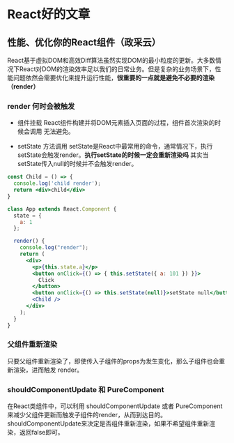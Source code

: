 # React好的文章

## 性能、优化你的React组件（政采云）

React基于虚拟DOM和高效Diff算法虽然实现DOM的最小粒度的更新。大多数情况下React对DOM的渲染效率足以我们的日常业务。但是复杂的业务场景下，性能问题依然会需要优化来提升运行性能，**很重要的一点就是避免不必要的渲染（render）**


### render 何时会被触发

* 组件挂载 
React组件构建并将DOM元素插入页面的过程，组件首次渲染的时候会调用 无法避免。

* setState 方法调用
setState是React中最常用的命令，通常情况下，执行setState会触发render。**执行setState的时候一定会重新渲染吗** 其实当setState传入null的时候并不会触发render。

```jsx
const Child = () => {
  console.log('child render');
  return <div>child</div>
}

class App extends React.Component {
  state = {
    a: 1
  };

  render() {
    console.log("render");
    return (
      <div>
        <p>{this.state.a}</p>
        <button onClick={() => { this.setState({ a: 101 }) }}>
          Click
        </button>
        <button onClick={() => this.setState(null)}>setState null</button>
        <Child />
      </div>
    );
  }  
}
```

### 父组件重新渲染
只要父组件重新渲染了，即使传入子组件的props为发生变化，那么子组件也会重新渲染，进而触发 render。

### shouldComponentUpdate 和 PureComponent
在React类组件中，可以利用 shouldComponentUpdate 或者 PureComponent来减少父组件更新而触发子组件的render，从而到达目的。shouldComponentUpdate来决定是否组件重新渲染，如果不希望组件重新渲染，返回false即可。



